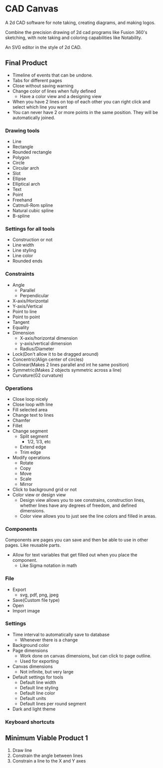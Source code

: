 # CAD Canvas

A 2d CAD software for note taking, creating diagrams, and making logos.

Combine the precision drawing of 2d cad programs like Fusion 360's sketching, with note taking and coloring capabilities like Notability.

An SVG editor in the style of 2d CAD.

## Final Product
- Timeline of events that can be undone.
- Tabs for different pages
- Close without saving warning
- Change color of lines when fully defined
	- Have a color view and a designing view
- When you have 2 lines on top of each other you can right click and select which line you want
- You can never have 2 or more points in the same position. They will be automatically joined.

### Drawing tools
- Line
- Rectangle
- Rounded rectangle
- Polygon
- Circle
- Circular arch
- Slot
- Ellipse
- Elliptical arch
- Text
- Point
- Freehand
- Catmull-Rom spline
- Natural cubic spline
- B-spline

### Settings for all tools
- Construction or not
- Line width
- Line styling
- Line color
- Rounded ends

### Constraints
- Angle
	- Parallel
	- Perpendicular
- X-axis/Horizontal
- Y-axis/Vertical
- Point to line
- Point to point
- Tangent
- Equality
- Dimension
	- X-axis/horizontal dimension
	- y-axis/vertical dimension
	- Radius/Diameter
- Lock(Don't allow it to be dragged around)
- Concentric(Align center of circles)
- Colinear(Makes 2 lines parallel and int he same position)
- Symmetric(Makes 2 objects symmetric across a line)
- Curvature(G2 curvature)

### Operations
- Close loop nicely
- Close loop with line
- Fill selected area
- Change text to lines
- Chamfer
- Fillet
- Change segment
	- Split segment
		- 1/2, 1/3, etc
	- Extend edge
	- Trim edge
- Modify operations
	- Rotate
	- Copy
	- Move
	- Scale
	- Mirror
- Click to background grid or not
- Color view or design view
	- Design view allows you to see constrains, construction lines, whether lines have any degrees of freedom, and defined dimensions.
	- Color view allows you to just see the line colors and filled in areas.

### Components
Components are pages you can save and then be able to use in other pages. Like reusable parts.
- Allow for text variables that get filled out when you place the component.
	- Like Sigma notation in math

### File
- Export
	- svg, pdf, png, jpeg
- Save(Custom file type)
- Open
- Import image

### Settings
- Time interval to automatically save to database
	- Whenever there is a change
- Background color
- Page dimensions
	- Work done on canvas dimensions, but can click to page outline.
	- Used for exporting
- Canvas dimensions
	- Not infinite, but very large
- Default settings for tools
	- Default line width
	- Default line styling
	- Default line color
	- Default units
	- Default lines per round segment
- Dark and light theme

### Keyboard shortcuts

## Minimum Viable Product 1
1. Draw line
1. Constrain the angle between lines
1. Constrain a line to the X and Y axes